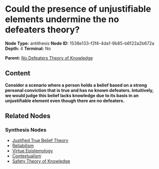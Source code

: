 # Could the presence of unjustifiable elements undermine the no defeaters theory?

**Node Type:** antithesis
**Node ID:** 1538e133-f2f4-4da1-9b85-b6f22a2b672a
**Depth:** 4
**Terminal:** No

**Parent:** [No Defeaters Theory of Knowledge](no-defeaters-theory-of-knowledge-synthesis-ee206c1e-6926-48e9-a5cd-a7873289efc8.md)

## Content

**Consider a scenario where a person holds a belief based on a strong personal conviction that is true and has no known defeaters. Intuitively, we would judge this belief lacks knowledge due to its basis in an unjustifiable element even though there are no defeaters.**

## Related Nodes

### Synthesis Nodes

- [Justified True Belief Theory](justified-true-belief-theory-synthesis-f8718cc3-ed53-4dae-a30e-5eca31710486.md)
- [Reliabilism](reliabilism-synthesis-98cceab5-a9cd-4640-9d7a-04552773c885.md)
- [Virtue Epistemology](virtue-epistemology-synthesis-990b6a06-03c1-44e6-ab8f-d9c488e82dca.md)
- [Contextualism](contextualism-synthesis-4689d17c-2415-4766-b4be-329579f912d4.md)
- [Safety Theory of Knowledge](safety-theory-of-knowledge-synthesis-38a1005b-1f48-4054-bf9e-6b5c2aec27d7.md)
